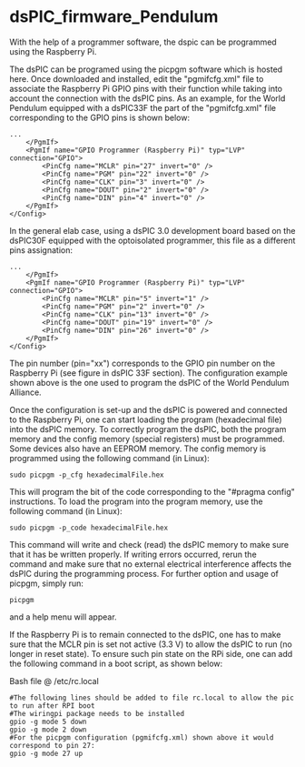 # dsPIC_firmware_Pendulum

With the help of a programmer software, the dspic can be programmed using the Raspberry Pi.

The dsPIC can be programed using the picpgm software which is hosted here. Once downloaded and installed, edit the "pgmifcfg.xml" file to associate the Raspberry Pi GPIO pins with their function while taking into account the connection with the dsPIC pins.
As an example, for the World Pendulum equipped with a dsPIC33F the part of the "pgmifcfg.xml" file corresponding to the GPIO pins is shown below:

```
...
    </PgmIf>
    <PgmIf name="GPIO Programmer (Raspberry Pi)" typ="LVP" connection="GPIO">
        <PinCfg name="MCLR" pin="27" invert="0" />
        <PinCfg name="PGM" pin="22" invert="0" />
        <PinCfg name="CLK" pin="3" invert="0" />
        <PinCfg name="DOUT" pin="2" invert="0" />
        <PinCfg name="DIN" pin="4" invert="0" />
    </PgmIf>
</Config>
```
In the general elab case, using a dsPIC 3.0 development board based on the dsPIC30F equipped with the optoisolated programmer, this file as a different pins assignation:

```
...    
    </PgmIf>
    <PgmIf name="GPIO Programmer (Raspberry Pi)" typ="LVP" connection="GPIO">
        <PinCfg name="MCLR" pin="5" invert="1" />
        <PinCfg name="PGM" pin="2" invert="0" />
        <PinCfg name="CLK" pin="13" invert="0" />
        <PinCfg name="DOUT" pin="19" invert="0" />
        <PinCfg name="DIN" pin="26" invert="0" />
    </PgmIf>
</Config>
```

The pin number (pin="xx") corresponds to the GPIO pin number on the Raspberry Pi (see figure in dsPIC 33F section). The configuration example shown above is the one used to program the dsPIC of the World Pendulum Alliance.

Once the configuration is set-up and the dsPIC is powered and connected to the Raspberry Pi, one can start loading the program (hexadecimal file) into the dsPIC memory. To correctly program the dsPIC, both the program memory and the config memory (special registers) must be programmed. Some devices also have an EEPROM memory. The config memory is programmed using the following command (in Linux):

``` 
sudo picpgm -p_cfg hexadecimalFile.hex
``` 

This will program the bit of the code corresponding to the "#pragma config" instructions. To load the program into the program memory, use the following command (in Linux):
```
sudo picpgm -p_code hexadecimalFile.hex
```
This command will write and check (read) the dsPIC memory to make sure that it has be written properly. If writing errors occurred, rerun the command and make sure that no external electrical interference affects the dsPIC during the programming process. For further option and usage of picpgm, simply run:
```
picpgm
```
and a help menu will appear.

If the Raspberry Pi is to remain connected to the dsPIC, one has to make sure that the MCLR pin is set not active (3.3 V) to allow the dsPIC to run (no longer in reset state). To ensure such pin state on the RPi side, one can add the following command in a boot script, as shown below:

Bash file @ /etc/rc.local

```
#The following lines should be added to file rc.local to allow the pic to run after RPI boot
#The wiringpi package needs to be installed
gpio -g mode 5 down
gpio -g mode 2 down
#For the picpgm configuration (pgmifcfg.xml) shown above it would correspond to pin 27:
gpio -g mode 27 up
```
